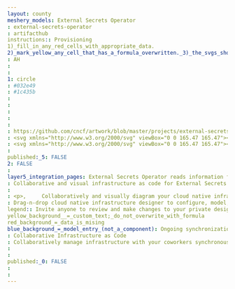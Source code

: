 ```yaml
---
layout: county 
meshery_models: External Secrets Operator
: external-secrets-operator
: artifacthub
instructions:: Provisioning
1)_fill_in_any_red_cells_with_appropriate_data.
2)_mark_yellow_any_cell_that_has_a_formula_overwritten._3)_the_svgs_shouldn't_have_xml_header_they_are_added_programmatically_through_workflows: Key Management
: AH
: 
: 
1: circle
: #032e49
: #1c435b
: 
: 
: 
: 
: 
: https://github.com/cncf/artwork/blob/master/projects/external-secrets-operator/icon/color/eso-icon-color.svg
: <svg xmlns="http://www.w3.org/2000/svg" viewBox="0 0 165.47 165.47"><defs><style>.d{fill:#032e49;}.e,.f,.g{fill:#fff;}.f,.h,.i{stroke-width:4px;}.f,.h,.i,.g,.j{stroke:#fff;}.f,.h,.i,.j{stroke-linecap:round;}.h,.i,.j{fill:none;}.i,.j{stroke-linejoin:round;}.g{stroke-miterlimit:10;}.j{stroke-width:3px;}</style></defs><g id="a"/><g id="b"><g id="c"><g><circle class="d" cx="82.73" cy="82.73" r="82.73"/><g><path class="h" d="M84.62,45.71c4.91,0,8.9,3.98,8.9,8.9"/><path class="i" d="M59.86,62.99c0-12.66,10.26-22.92,22.92-22.92s22.92,10.26,22.92,22.92"/><g><path class="e" d="M76.25,98.95c-.21,.29-.43,.43-.65,.43s-.44-.1-.66-.29c-.22-.19-.33-.38-.33-.56s.09-.37,.26-.56l1.61-2.26-2.15-.69c-.42-.13-.63-.35-.63-.66,0-.17,.03-.32,.09-.46,.11-.4,.35-.6,.72-.6,.08,0,.21,.02,.4,.06l2.21,.72v-2.35c0-.57,.29-.86,.86-.86s.86,.29,.86,.86v2.35l2.15-.72c.19-.04,.35-.06,.49-.06s.29,.1,.46,.29c.17,.19,.26,.44,.26,.76s-.21,.54-.63,.67l-2.18,.69,1.63,2.26c.15,.17,.23,.35,.23,.54s-.11,.38-.33,.57c-.22,.19-.43,.29-.64,.29s-.42-.14-.63-.43l-1.69-2.38-1.69,2.38Z"/><path class="e" d="M66.57,98.95c-.21,.29-.43,.43-.65,.43s-.44-.1-.66-.29c-.22-.19-.33-.38-.33-.56s.09-.37,.26-.56l1.61-2.26-2.15-.69c-.42-.13-.63-.35-.63-.66,0-.17,.03-.32,.09-.46,.11-.4,.35-.6,.72-.6,.08,0,.21,.02,.4,.06l2.21,.72v-2.35c0-.57,.29-.86,.86-.86s.86,.29,.86,.86v2.35l2.15-.72c.19-.04,.35-.06,.49-.06s.29,.1,.46,.29c.17,.19,.26,.44,.26,.76s-.21,.54-.63,.67l-2.18,.69,1.63,2.26c.15,.17,.23,.35,.23,.54s-.11,.38-.33,.57c-.22,.19-.43,.29-.64,.29s-.42-.14-.63-.43l-1.69-2.38-1.69,2.38Z"/><path class="e" d="M85.92,98.95c-.21,.29-.43,.43-.65,.43s-.44-.1-.66-.29c-.22-.19-.33-.38-.33-.56s.09-.37,.26-.56l1.61-2.26-2.15-.69c-.42-.13-.63-.35-.63-.66,0-.17,.03-.32,.09-.46,.11-.4,.35-.6,.72-.6,.08,0,.21,.02,.4,.06l2.21,.72v-2.35c0-.57,.29-.86,.86-.86s.86,.29,.86,.86v2.35l2.15-.72c.19-.04,.35-.06,.49-.06s.29,.1,.46,.29c.17,.19,.26,.44,.26,.76s-.21,.54-.63,.67l-2.18,.69,1.63,2.26c.15,.17,.23,.35,.23,.54s-.11,.38-.33,.57c-.22,.19-.43,.29-.64,.29s-.42-.14-.63-.43l-1.69-2.38-1.69,2.38Z"/><path class="e" d="M95.6,98.95c-.21,.29-.43,.43-.65,.43s-.44-.1-.66-.29c-.22-.19-.33-.38-.33-.56s.09-.37,.26-.56l1.61-2.26-2.15-.69c-.42-.13-.63-.35-.63-.66,0-.17,.03-.32,.09-.46,.11-.4,.35-.6,.72-.6,.08,0,.21,.02,.4,.06l2.21,.72v-2.35c0-.57,.29-.86,.86-.86s.86,.29,.86,.86v2.35l2.15-.72c.19-.04,.35-.06,.49-.06s.29,.1,.46,.29c.17,.19,.26,.44,.26,.76s-.21,.54-.63,.67l-2.18,.69,1.63,2.26c.15,.17,.23,.35,.23,.54s-.11,.38-.33,.57c-.22,.19-.43,.29-.64,.29s-.42-.14-.63-.43l-1.69-2.38-1.69,2.38Z"/></g><rect class="j" x="57.56" y="87.66" width="50.43" height="14.93" rx=".87" ry=".87"/><g><path class="h" d="M31.15,101.61c0-4.91,3.98-8.9,8.9-8.9"/><path class="h" d="M24.94,108.73c0-3.43,2.78-6.22,6.22-6.22s6.22,2.78,6.22,6.22"/><line class="i" x1="44.3" y1="84.1" x2="44.3" y2="102.85"/></g><g><path class="h" d="M134.31,101.61c0-4.91-3.98-8.9-8.9-8.9"/><path class="h" d="M140.53,108.73c0-3.43-2.78-6.22-6.22-6.22s-6.22,2.78-6.22,6.22"/><line class="i" x1="121.17" y1="84.1" x2="121.17" y2="102.85"/></g><g><circle class="g" cx="82.78" cy="19.49" r="4.3"/><line class="f" x1="82.78" y1="21.23" x2="82.78" y2="39.18"/></g><g><polyline class="i" points="79.23 121.53 50.29 121.83 50.29 68.42 115.18 68.42 115.18 121.83 90.87 121.58"/><polygon class="e" points="92.07 117.61 85.13 121.53 91.99 125.58 92.07 117.61"/></g></g></g></g></g></svg>
: <svg xmlns="http://www.w3.org/2000/svg" viewBox="0 0 165.47 165.47"><defs><style>.d,.e{fill:#fff;}.f,.g{stroke-width:4px;}.f,.g,.e,.h{stroke:#000;stroke-linecap:round;}.f,.g,.h{fill:none;}.g,.h{stroke-linejoin:round;}.i{stroke:#fff;stroke-miterlimit:10;stroke-width:.94px;}.e{stroke-width:3.77px;}.h{stroke-width:3px;}</style></defs><g id="a"/><g id="b"><g id="c"><g><circle class="d" cx="82.73" cy="82.73" r="82.73"/><g><path class="f" d="M84.62,45.71c4.91,0,8.9,3.98,8.9,8.9"/><path class="g" d="M59.86,62.99c0-12.66,10.26-22.92,22.92-22.92s22.92,10.26,22.92,22.92"/><g><path d="M76.25,98.95c-.21,.29-.43,.43-.65,.43s-.44-.1-.66-.29c-.22-.19-.33-.38-.33-.56s.09-.37,.26-.56l1.61-2.26-2.15-.69c-.42-.13-.63-.35-.63-.66,0-.17,.03-.32,.09-.46,.11-.4,.35-.6,.72-.6,.08,0,.21,.02,.4,.06l2.21,.72v-2.35c0-.57,.29-.86,.86-.86s.86,.29,.86,.86v2.35l2.15-.72c.19-.04,.35-.06,.49-.06s.29,.1,.46,.29c.17,.19,.26,.44,.26,.76s-.21,.54-.63,.67l-2.18,.69,1.63,2.26c.15,.17,.23,.35,.23,.54s-.11,.38-.33,.57c-.22,.19-.43,.29-.64,.29s-.42-.14-.63-.43l-1.69-2.38-1.69,2.38Z"/><path d="M66.57,98.95c-.21,.29-.43,.43-.65,.43s-.44-.1-.66-.29c-.22-.19-.33-.38-.33-.56s.09-.37,.26-.56l1.61-2.26-2.15-.69c-.42-.13-.63-.35-.63-.66,0-.17,.03-.32,.09-.46,.11-.4,.35-.6,.72-.6,.08,0,.21,.02,.4,.06l2.21,.72v-2.35c0-.57,.29-.86,.86-.86s.86,.29,.86,.86v2.35l2.15-.72c.19-.04,.35-.06,.49-.06s.29,.1,.46,.29c.17,.19,.26,.44,.26,.76s-.21,.54-.63,.67l-2.18,.69,1.63,2.26c.15,.17,.23,.35,.23,.54s-.11,.38-.33,.57c-.22,.19-.43,.29-.64,.29s-.42-.14-.63-.43l-1.69-2.38-1.69,2.38Z"/><path d="M85.92,98.95c-.21,.29-.43,.43-.65,.43s-.44-.1-.66-.29c-.22-.19-.33-.38-.33-.56s.09-.37,.26-.56l1.61-2.26-2.15-.69c-.42-.13-.63-.35-.63-.66,0-.17,.03-.32,.09-.46,.11-.4,.35-.6,.72-.6,.08,0,.21,.02,.4,.06l2.21,.72v-2.35c0-.57,.29-.86,.86-.86s.86,.29,.86,.86v2.35l2.15-.72c.19-.04,.35-.06,.49-.06s.29,.1,.46,.29c.17,.19,.26,.44,.26,.76s-.21,.54-.63,.67l-2.18,.69,1.63,2.26c.15,.17,.23,.35,.23,.54s-.11,.38-.33,.57c-.22,.19-.43,.29-.64,.29s-.42-.14-.63-.43l-1.69-2.38-1.69,2.38Z"/><path d="M95.6,98.95c-.21,.29-.43,.43-.65,.43s-.44-.1-.66-.29c-.22-.19-.33-.38-.33-.56s.09-.37,.26-.56l1.61-2.26-2.15-.69c-.42-.13-.63-.35-.63-.66,0-.17,.03-.32,.09-.46,.11-.4,.35-.6,.72-.6,.08,0,.21,.02,.4,.06l2.21,.72v-2.35c0-.57,.29-.86,.86-.86s.86,.29,.86,.86v2.35l2.15-.72c.19-.04,.35-.06,.49-.06s.29,.1,.46,.29c.17,.19,.26,.44,.26,.76s-.21,.54-.63,.67l-2.18,.69,1.63,2.26c.15,.17,.23,.35,.23,.54s-.11,.38-.33,.57c-.22,.19-.43,.29-.64,.29s-.42-.14-.63-.43l-1.69-2.38-1.69,2.38Z"/></g><rect class="h" x="57.56" y="87.66" width="50.43" height="14.93" rx=".87" ry=".87"/><g><path class="f" d="M31.15,101.61c0-4.91,3.98-8.9,8.9-8.9"/><path class="f" d="M24.94,108.73c0-3.43,2.78-6.22,6.22-6.22s6.22,2.78,6.22,6.22"/><line class="g" x1="44.3" y1="84.1" x2="44.3" y2="102.85"/></g><g><path class="f" d="M134.31,101.61c0-4.91-3.98-8.9-8.9-8.9"/><path class="f" d="M140.53,108.73c0-3.43-2.78-6.22-6.22-6.22s-6.22,2.78-6.22,6.22"/><line class="g" x1="121.17" y1="84.1" x2="121.17" y2="102.85"/></g><g><ellipse class="i" cx="82.56" cy="20.79" rx="4.08" ry="4.03"/><line class="e" x1="82.56" y1="22.42" x2="82.56" y2="39.18"/></g><g><polyline class="g" points="79.23 121.53 50.29 121.83 50.29 68.42 115.18 68.42 115.18 121.83 90.87 121.58"/><polygon points="92.07 117.61 85.13 121.53 91.99 125.58 92.07 117.61"/></g></g></g></g></g></svg>
: 
published:_5: FALSE
2: FALSE
: 
layer5_integration_pages: External Secrets Operator reads information from a third-party service like AWS Secrets Manager and automatically injects the values as Kubernetes Secrets.
: Collaborative and visual infrastructure as code for External Secrets Operator
: 
: <p>,     Collaboratively and visually diagram your cloud native infrastructure with GitOps-style pipeline integration. Design, test, and manage configuration your Kubernetes-based, containerized applications as a visual topology., </p>, <p>,     Looking for best practice cloud native design and deployment best practices? Choose from thousands of pre-built components in MeshMap. Choose from hundreds of ready-made design patterns by importing templates from Meshery Catalog or use our low code designer, MeshMap, to create and deploy your own cloud native infrastructure designs., </p>
: Drag-n-drop cloud native infrastructure designer to configure, model, and deploy your workloads.
legend:: Invite anyone to review and make changes to your private designs.
yellow_background__=_custom_text;_do_not_overwrite_with_formula
red_background_=_data_is_mising
blue_background_=_model_entry_(not_a_component): Ongoing synchronization of Kubernetes configuration and changes across any number of clusters.
: Collaborative Infrastructure as Code
: Collaboratively manage infrastructure with your coworkers synchronously sharing the same designs.
: 
: 
published:_0: FALSE
: 
: 
---
```

